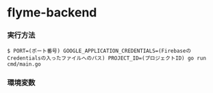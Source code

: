 # flyme-backend

### 実行方法

```
$ PORT=(ポート番号) GOOGLE_APPLICATION_CREDENTIALS=(FirebaseのCredentialsの入ったファイルへのパス) PROJECT_ID=(プロジェクトID) go run cmd/main.go
```

### 環境変数

```
```